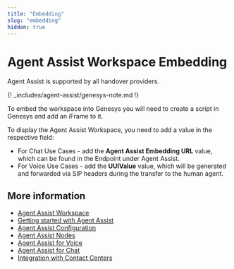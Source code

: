 ```yaml
---
title: "Embedding"
slug: "embedding"
hidden: true
---
```


# Agent Assist Workspace Embedding

Agent Assist is supported by all handover providers.

{! _includes/agent-assist/genesys-note.md !}

To embed the workspace into Genesys you will need to create a script in Genesys and add an iFrame to it.

To display the Agent Assist Workspace, you need to add a value in the respective field:

- For Chat Use Cases - add the **Agent Assist Embedding URL** value, which can be found in the Endpoint under Agent Assist.
- For Voice Use Cases - add the **UUIValue** value, which will be generated and forwarded via SIP headers during the transfer to the human agent.

## More information

- [Agent Assist Workspace](overview.md)
- [Getting started with Agent Assist](getting-started.md)
- [Agent Assist Configuration](configuration.md)
- [Agent Assist Nodes](../ai/flow-nodes/agent-assist/overview.md)
- [Agent Assist for Voice](../agent-assist/voice-agent-assist/voice-overview.md)
- [Agent Assist for Chat](chat-agent-assist.md)
- [Integration with Contact Centers](contact-center-integration.md)
